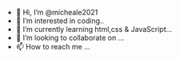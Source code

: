- 👋 Hi, I’m @micheale2021
- 👀 I’m interested in coding..
- 🌱 I’m currently learning html,css & JavaScript...
- 💞️ I’m looking to collaborate on ...
- 📫 How to reach me ...

<!---
micheale2021/micheale2021 is a ✨ special ✨ repository because its `README.md` (this file) appears on your GitHub profile.
You can click the Preview link to take a look at your changes.
--->
